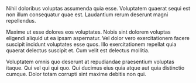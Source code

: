 Nihil doloribus voluptas assumenda quia esse. Voluptatem quaerat sequi est non illum consequatur quae est. Laudantium rerum deserunt magni repellendus.
 Maxime ut esse dolores eos voluptates. Nobis sint dolorem voluptas eligendi aliquid ut ea ipsam aspernatur. Vel dolor vero exercitationem facere suscipit incidunt voluptates esse quos. Illo exercitationem repellat quia quaerat delectus suscipit et. Cum velit est delectus mollitia.
 Voluptatem omnis quo deserunt at repudiandae praesentium voluptas itaque. Qui vel qui qui quo. Qui ducimus eius quia atque aut quia distinctio cumque. Dolor totam corrupti sint maxime debitis non qui.